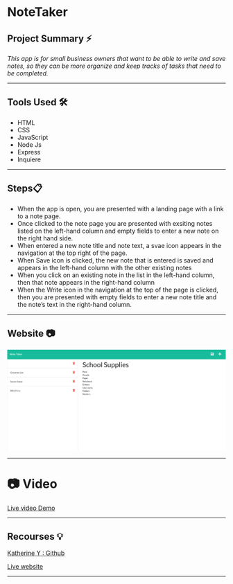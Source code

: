 # NoteTaker

## **Project Summary** ⚡️

_This app is for small business owners that want to be able to write and save notes, so they can be more organize and keep tracks of tasks that need to be completed._

__________________________________________________________________________________________________________________________________________________

## **Tools Used** 🛠️

* HTML
* CSS
* JavaScript
* Node Js
* Express 
* Inquiere

___________________________________________________________________________________________________________________________________________________


## **Steps**📋

* When the app is open, you are presented with a landing page with a link to a note page.
* Once clicked to the note page you are presented with exsiting notes listed on the left-hand column and empty fields to enter a new note on the right hand side.
* When entered a new note title and note text, a svae icon appears in the navigation at the top right of the page.
* When Save icon is clicked, the new note that is entered is saved and appears in the left-hand column with the other existing notes
* When you click on an existing note in the list in the left-hand column, then that note appears in the right-hand column
* When the Write icon in the navigation at the top of the page is clicked, then you are presented with empty fields to enter a new note title and the note’s text in the right-hand column.

___________________________________________________________________________________________________________________________________________________

## **Website** 📷


![Screenshot 1](img/Screenshotwebsite.png)


___________________________________________________________________________________________________________________________________________________

# 📷 Video

[Live video Demo](https://youtu.be/WkadxIoMR3I)

___________________________________________________________________________________________________________________________________________________


## **Recourses** 💡

[Katherine Y : Github](https://github.com/katherineyoguez/NoteTaker)


[Live website](https://notetaker13.herokuapp.com/notes)

____________________________________________________________________________________________________________________